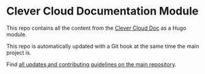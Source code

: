 
# Clever Cloud Documentation Module

This repo contains all the content from the [Clever Cloud Doc](https://www.clever-cloud.com/developers) as a Hugo module.

This repo is automatically updated with a Git hook at the same time the main project is.

Find [all updates and contributing guidelines on the main repository](https://github.com/CleverCloud/documentation).


